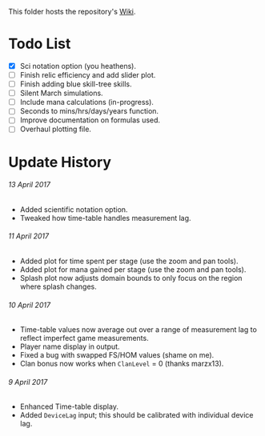 This folder hosts the repository's [Wiki](https://metxchris.github.io/TT2-Sim/).

# Todo List
- [x] Sci notation option (you heathens).
- [ ] Finish relic efficiency and add slider plot.
- [ ] Finish adding blue skill-tree skills.
- [ ] Silent March simulations.
- [ ] Include mana calculations (in-progress).
- [ ] Seconds to mins/hrs/days/years function.
- [ ] Improve documentation on formulas used.
- [ ] Overhaul plotting file.

# Update History
###### 13 April 2017
* Added scientific notation option.
* Tweaked how time-table handles measurement lag.
###### 11 April 2017
* Added plot for time spent per stage (use the zoom and pan tools).
* Added plot for mana gained per stage (use the zoom and pan tools).
* Splash plot now adjusts domain bounds to only focus on the region where splash changes.
###### 10 April 2017
* Time-table values now average out over a range of measurement lag to reflect imperfect game measurements.
* Player name display in output. 
* Fixed a bug with swapped FS/HOM values (shame on me).
* Clan bonus now works when `ClanLevel` = 0 (thanks marzx13).
###### 9 April 2017
* Enhanced Time-table display.
* Added `DeviceLag` input; this should be calibrated with individual device lag.